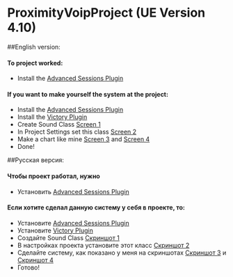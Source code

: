 # ProximityVoipProject (UE Version 4.10)
##English version:

#### To project worked:
* Install the [Advanced Sessions Plugin](https://forums.unrealengine.com/showthread.php?69901-Advanced-Sessions-Plugin)

#### If you want to make yourself the system at the project:
* Install the [Advanced Sessions Plugin](https://forums.unrealengine.com/showthread.php?69901-Advanced-Sessions-Plugin)
* Install the [Victory Plugin](https://forums.unrealengine.com/showthread.php?3851-%2839%29-Rama-s-Extra-Blueprint-Nodes-for-You-as-a-Plugin-No-C-Required!)
* Create Sound Class [Screen 1](http://imgur.com/xXYChFe)
* In Project Settings set this class [Screen 2](http://imgur.com/cYGADj0)
* Make a chart like mine [Screen 3](http://imgur.com/AaIus84) and [Screen 4](http://imgur.com/7L08ByT)
* Done!

##Русская версия:

#### Чтобы проект работал, нужно
* Установить [Advanced Sessions Plugin](https://forums.unrealengine.com/showthread.php?69901-Advanced-Sessions-Plugin)

#### Если хотите сделал данную систему у себя в проекте, то:
* Установите [Advanced Sessions Plugin](https://forums.unrealengine.com/showthread.php?69901-Advanced-Sessions-Plugin)
* Установите [Victory Plugin](https://forums.unrealengine.com/showthread.php?3851-%2839%29-Rama-s-Extra-Blueprint-Nodes-for-You-as-a-Plugin-No-C-Required!)
* Создайте Sound Class [Скриншот 1](http://imgur.com/xXYChFe)
* В настройках проекта установите этот класс [Скриншот 2](http://imgur.com/cYGADj0)
* Сделайте систему, как показано у меня на скриншотах [Скриншот 3](http://imgur.com/AaIus84) и [Скриншот 4](http://imgur.com/7L08ByT)
* Готово!
